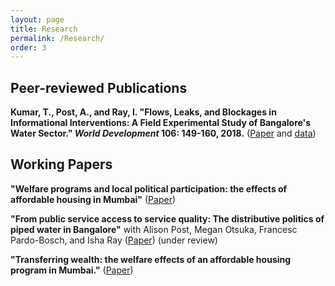 ```yaml
---
layout: page
title: Research
permalink: /Research/
order: 3
---
```


## Peer-reviewed Publications
 
**Kumar, T., Post, A., and Ray, I. "Flows, Leaks, and Blockages in Informational Interventions: A Field Experimental Study of Bangalore's Water Sector." *World Development* 106: 149-160, 2018.** ([Paper](https://docs.google.com/viewer?a=v&pid=sites&srcid=ZGVmYXVsdGRvbWFpbnxhbGlzb25lcG9zdHxneDo2MjRlMWRiZDNlYzJlNWRl) and [data](https://dataverse.harvard.edu/dataset.xhtml?persistentId=doi:10.7910/DVN/ZMYDWN))
 

## Working Papers

**"Welfare programs and local political participation: the effects of affordable housing in Mumbai"** ([Paper](Participation.pdf))

**"From public service access to service quality: The distributive politics of piped water in Bangalore"**  with Alison Post, Megan Otsuka, Francesc Pardo-Bosch, and Isha Ray ([Paper](https://watson.brown.edu/southasia/files/southasia/imce/events/Spring2018/Postetal.intermittency4.20.pdf)) (under review)

**"Transferring wealth: the welfare effects of an affordable housing program in Mumbai."** ([Paper](WealthMay7.pdf))


